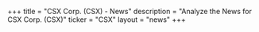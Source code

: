 +++
title = "CSX Corp. (CSX) - News"
description = "Analyze the News for CSX Corp. (CSX)"
ticker = "CSX"
layout = "news"
+++

